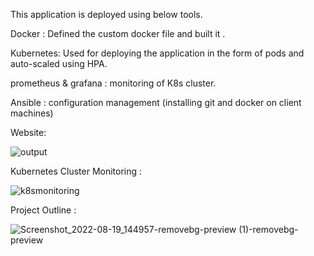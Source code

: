 This application is deployed using below tools.

Docker : Defined the custom docker file and built it .

Kubernetes: Used  for deploying the application in the form of pods and auto-scaled using HPA.

prometheus & grafana : monitoring of K8s cluster.

Ansible : configuration management (installing git and docker on client machines)


Website:

![output](https://user-images.githubusercontent.com/54402312/185157546-e6802853-55f5-4c2e-bbd0-026cdf883e3f.png)


Kubernetes Cluster Monitoring :

![k8smonitoring](https://user-images.githubusercontent.com/54402312/185158768-a5aeb1a0-a515-460d-a643-526783b14802.png)


Project Outline :

![Screenshot_2022-08-19_144957-removebg-preview (1)-removebg-preview](https://user-images.githubusercontent.com/54402312/185593648-05ed5774-fe33-4d92-bcce-25b004c8485a.jpg)
